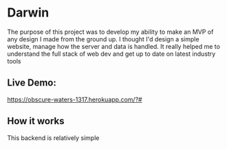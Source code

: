 # Darwin

The purpose of this project was to develop my ability to make an MVP of any design I made from the ground up. I thought I'd design a simple website, manage how the server and data is handled. It really helped me to understand the full stack of web dev and get up to date on latest industry tools

## Live Demo:
https://obscure-waters-1317.herokuapp.com/?#

## How it works

This backend is relatively simple
